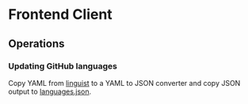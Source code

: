 # Frontend Client

## Operations

### Updating GitHub languages

Copy YAML from [linguist](https://raw.githubusercontent.com/github-linguist/linguist/master/lib/linguist/languages.yml) to
a YAML to JSON converter and copy JSON output to [languages.json](./src/pages/settings/languages.json).
